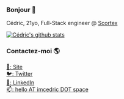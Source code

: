 ### Bonjour 👋

Cédric, 21yo, Full-Stack engineer @ [Scortex](https://github.com/scortexio)

[![Cédric's github stats](https://github-readme-stats.vercel.app/api?username=triozer&count_private=true&show_icons=true&theme=chartreuse-dark
)](https://github.com/triozer)

### Contactez-moi 🌎

[🚀: Site](https://c-dric.eu) <br>
[🐦: Twitter](https://twitter.com/triozeroff) <br>
[💼: LinkedIn](https://www.linkedin.com/in/c%C3%A9dric-boirard-111b09158/) <br>
[📫: hello AT imcedric DOT space](mailto:hello@imcedric.space)
